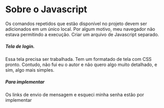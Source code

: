 # Sobre o Javascript
Os comandos repetidos que estão disponível no projeto devem ser adicionados em um único local. Por algum motivo, meu navegador não estava permitindo a execução.
Criar um arquivo de Javascript separado.

##### Tela de login. 
Essa tela precisa ser trabalhada. Tem um formatado de tela com CSS pronto. Contudo, não fui eu o autor e não quero algo muito detalhado, e sim, algo mais simples.

##### Para implementar
Os links de envio de mensagem e esqueci minha senha estão por implementar
